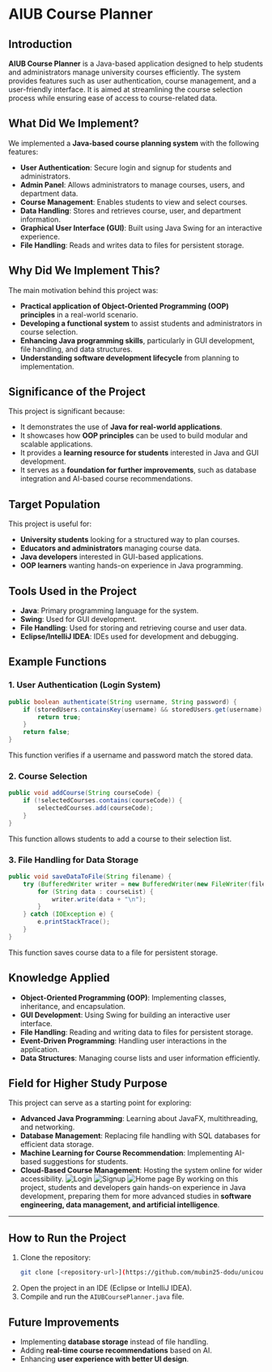 
# AIUB Course Planner

## Introduction
**AIUB Course Planner** is a Java-based application designed to help students and administrators manage university courses efficiently. The system provides features such as user authentication, course management, and a user-friendly interface. It is aimed at streamlining the course selection process while ensuring ease of access to course-related data.

## What Did We Implement?
We implemented a **Java-based course planning system** with the following features:
- **User Authentication**: Secure login and signup for students and administrators.
- **Admin Panel**: Allows administrators to manage courses, users, and department data.
- **Course Management**: Enables students to view and select courses.
- **Data Handling**: Stores and retrieves course, user, and department information.
- **Graphical User Interface (GUI)**: Built using Java Swing for an interactive experience.
- **File Handling**: Reads and writes data to files for persistent storage.

## Why Did We Implement This?
The main motivation behind this project was:
- **Practical application of Object-Oriented Programming (OOP) principles** in a real-world scenario.
- **Developing a functional system** to assist students and administrators in course selection.
- **Enhancing Java programming skills**, particularly in GUI development, file handling, and data structures.
- **Understanding software development lifecycle** from planning to implementation.

## Significance of the Project
This project is significant because:
- It demonstrates the use of **Java for real-world applications**.
- It showcases how **OOP principles** can be used to build modular and scalable applications.
- It provides a **learning resource for students** interested in Java and GUI development.
- It serves as a **foundation for further improvements**, such as database integration and AI-based course recommendations.

## Target Population
This project is useful for:
- **University students** looking for a structured way to plan courses.
- **Educators and administrators** managing course data.
- **Java developers** interested in GUI-based applications.
- **OOP learners** wanting hands-on experience in Java programming.

## Tools Used in the Project
- **Java**: Primary programming language for the system.
- **Swing**: Used for GUI development.
- **File Handling**: Used for storing and retrieving course and user data.
- **Eclipse/IntelliJ IDEA**: IDEs used for development and debugging.

## Example Functions
### 1. User Authentication (Login System)
```java
public boolean authenticate(String username, String password) {
    if (storedUsers.containsKey(username) && storedUsers.get(username).equals(password)) {
        return true;
    }
    return false;
}
```
This function verifies if a username and password match the stored data.

### 2. Course Selection
```java
public void addCourse(String courseCode) {
    if (!selectedCourses.contains(courseCode)) {
        selectedCourses.add(courseCode);
    }
}
```
This function allows students to add a course to their selection list.

### 3. File Handling for Data Storage
```java
public void saveDataToFile(String filename) {
    try (BufferedWriter writer = new BufferedWriter(new FileWriter(filename))) {
        for (String data : courseList) {
            writer.write(data + "\n");
        }
    } catch (IOException e) {
        e.printStackTrace();
    }
}
```
This function saves course data to a file for persistent storage.

## Knowledge Applied
- **Object-Oriented Programming (OOP)**: Implementing classes, inheritance, and encapsulation.
- **GUI Development**: Using Swing for building an interactive user interface.
- **File Handling**: Reading and writing data to files for persistent storage.
- **Event-Driven Programming**: Handling user interactions in the application.
- **Data Structures**: Managing course lists and user information efficiently.

## Field for Higher Study Purpose
This project can serve as a starting point for exploring:
- **Advanced Java Programming**: Learning about JavaFX, multithreading, and networking.
- **Database Management**: Replacing file handling with SQL databases for efficient data storage.
- **Machine Learning for Course Recommendation**: Implementing AI-based suggestions for students.
- **Cloud-Based Course Management**: Hosting the system online for wider accessibility.
![Login](https://github.com/mubin25-dodu/unicourseplanner/blob/main/oop%20project%201/Images/Screenshot%202025-02-01%20061353.png)
![Signup](https://github.com/mubin25-dodu/unicourseplanner/blob/main/oop%20project%201/Images/Screenshot%202025-02-01%20061420.png)
![Home page](https://github.com/mubin25-dodu/unicourseplanner/blob/main/oop%20project%201/Images/Screenshot%202025-02-01%20061513.png)
By working on this project, students and developers gain hands-on experience in Java development, preparing them for more advanced studies in **software engineering, data management, and artificial intelligence**.

---

## How to Run the Project
1. Clone the repository:
   ```bash
   git clone [<repository-url>](https://github.com/mubin25-dodu/unicourseplanner.git)
   ```
2. Open the project in an IDE (Eclipse or IntelliJ IDEA).
3. Compile and run the `AIUBCoursePlanner.java` file.

## Future Improvements
- Implementing **database storage** instead of file handling.
- Adding **real-time course recommendations** based on AI.
- Enhancing **user experience with better UI design**.


